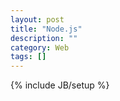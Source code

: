 ```yaml
---
layout: post
title: "Node.js"
description: ""
category: Web
tags: []
---
```

{% include JB/setup %}



